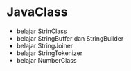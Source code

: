 # JavaClass
* belajar StrinClass
* belajar StringBuffer dan StringBuilder
* belajar StringJoiner
* belajar StringTokenizer
* belajar NumberClass

